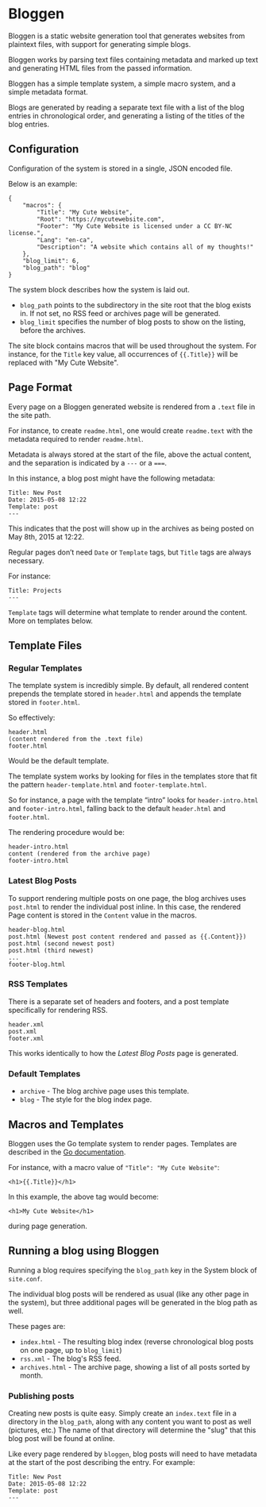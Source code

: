 # Bloggen 

Bloggen is a static website generation tool that generates websites from plaintext files, with support for generating simple blogs.

Bloggen works by parsing text files containing metadata and marked up text and generating HTML files from the passed information.

Bloggen has a simple template system, a simple macro system, and a simple metadata format. 

Blogs are generated by reading a separate text file with a list of the blog entries in chronological order, and generating a listing of the titles of the blog entries.

## Configuration

Configuration of the system is stored in a single, JSON encoded file.

Below is an example:

	{
		"macros": {
		    "Title": "My Cute Website",
		    "Root": "https://mycutewebsite.com",
		    "Footer": "My Cute Website is licensed under a CC BY-NC license.",
		    "Lang": "en-ca",
		    "Description": "A website which contains all of my thoughts!"
		},
        "blog_limit": 6,
        "blog_path": "blog"
	}

The system block describes how the system is laid out.

- `blog_path` points to the subdirectory in the site root that the blog exists in. If not set, no RSS feed or archives page will be generated. 
- `blog_limit` specifies the number of blog posts to show on the listing, before the archives.

The site block contains macros that will be used throughout the system. For instance, for the `Title` key value, all occurrences of `{{.Title}}` will be replaced with "My Cute Website".

## Page Format

Every page on a Bloggen generated website is rendered from a `.text` file in the site path.

For instance, to create `readme.html`, one would create `readme.text` with the metadata required to render `readme.html`.  
  
Metadata is always stored at the start of the file, above the actual content, and the separation is indicated by a `---` or a  `===`.

In this instance, a blog post might have the following metadata:

    Title: New Post
    Date: 2015-05-08 12:22
    Template: post
    ---

This indicates that the post will show up in the archives as being posted on May 8th, 2015 at 12:22.

Regular pages don’t need `Date` or `Template` tags, but `Title` tags are always necessary.  

For instance:

    Title: Projects
    ---

`Template` tags will determine what template to render around the content. More on templates below.

## Template Files

### Regular Templates

The template system is incredibly simple. By default, all rendered content prepends the template stored in `header.html` and appends the template stored in `footer.html`.
  
So effectively:

	header.html
	(content rendered from the .text file)
	footer.html

Would be the default template.  
    
The template system works by looking for files in the templates store that fit the pattern `header-template.html` and `footer-template.html`. 

So for instance, a page with the template “intro” looks for `header-intro.html` and `footer-intro.html`, falling back to the default `header.html` and `footer.html`.

The rendering procedure would be:

	header-intro.html
	content (rendered from the archive page)
	footer-intro.html


### Latest Blog Posts

To support rendering multiple posts on one page, the blog archives uses `post.html` to render the individual post inline. In this case, the rendered Page content is stored in the `Content` value in the macros. 

	header-blog.html
	post.html (Newest post content rendered and passed as {{.Content}})
	post.html (second newest post)
	post.html (third newest)
	...
	footer-blog.html

### RSS Templates

There is a separate set of headers and footers, and a post template specifically for rendering RSS. 

	header.xml
	post.xml
	footer.xml

This works identically to how the *Latest Blog Posts* page is generated.

### Default Templates

- `archive` - The blog archive page uses this template.
- `blog` - The style for the blog index page.

## Macros and Templates

Bloggen uses the Go template system to render pages. Templates are described in the [Go documentation](https://golang.org/pkg/text/template/#hdr-Actions). 

For instance, with a macro value of `"Title": "My Cute Website"`:

	<h1>{{.Title}}</h1>

In this example, the above tag would become:

	<h1>My Cute Website</h1>

during page generation.

## Running a blog using Bloggen

Running a blog requires specifying the `blog_path` key in the System block of `site.conf`.

The individual blog posts will be rendered as usual (like any other page in the system), but three additional pages will be generated in the blog path as well.

These pages are:

- `index.html` - The resulting blog index (reverse chronological blog posts on one page, up to `blog_limit`)
- `rss.xml` - The blog's RSS feed.
- `archives.html` - The archive page, showing a list of all posts sorted by month.

### Publishing posts

Creating new posts is quite easy. Simply create an `index.text` file in a directory in the `blog_path`, along with any content you want to post as well (pictures, etc.) The name of that directory will determine the "slug" that this blog post will be found at online.
  
Like every page rendered by `bloggen`, blog posts will need to have metadata at the start of the post describing the entry. For example:

	Title: New Post
	Date: 2015-05-08 12:22
	Template: post
	---
